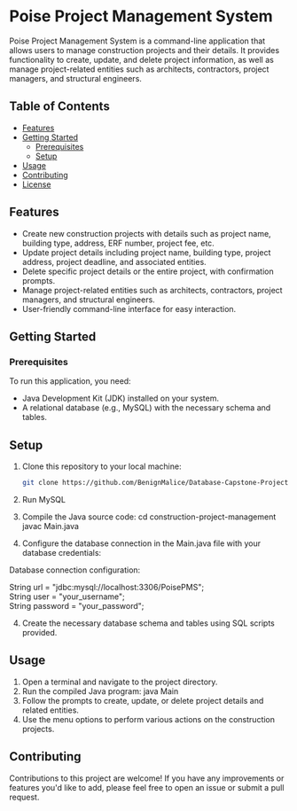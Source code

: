 # Poise Project Management System

Poise Project Management System is a command-line application that allows users to manage construction projects and their details. It provides functionality to create, update, and delete project information, as well as manage project-related entities such as architects, contractors, project managers, and structural engineers.

## Table of Contents

- [Features](#features)
- [Getting Started](#getting-started)
  - [Prerequisites](#prerequisites)
  - [Setup](#setup)
- [Usage](#usage)
- [Contributing](#contributing)
- [License](#license)

## Features

- Create new construction projects with details such as project name, building type, address, ERF number, project fee, etc.
- Update project details including project name, building type, project address, project deadline, and associated entities.
- Delete specific project details or the entire project, with confirmation prompts.
- Manage project-related entities such as architects, contractors, project managers, and structural engineers.
- User-friendly command-line interface for easy interaction.

## Getting Started

### Prerequisites

To run this application, you need:

- Java Development Kit (JDK) installed on your system.
- A relational database (e.g., MySQL) with the necessary schema and tables.

## Setup

1. Clone this repository to your local machine:

	```sh
	git clone https://github.com/BenignMalice/Database-Capstone-Project.git

2. Run MySQL

3. Compile the Java source code:
	cd construction-project-management
	javac Main.java

4. Configure the database connection in the Main.java file with your database credentials:

Database connection configuration: 

  String url = "jdbc:mysql://localhost:3306/PoisePMS";  
  String user = "your_username";  
 String password = "your_password";  
 
4. Create the necessary database schema and tables using SQL scripts provided.

## Usage

1. Open a terminal and navigate to the project directory.
2. Run the compiled Java program:
	java Main
3. Follow the prompts to create, update, or delete project details and related entities.
4. Use the menu options to perform various actions on the construction projects.

## Contributing
Contributions to this project are welcome! If you have any improvements or features you'd like to add, please feel free to open an issue or submit a pull request.
